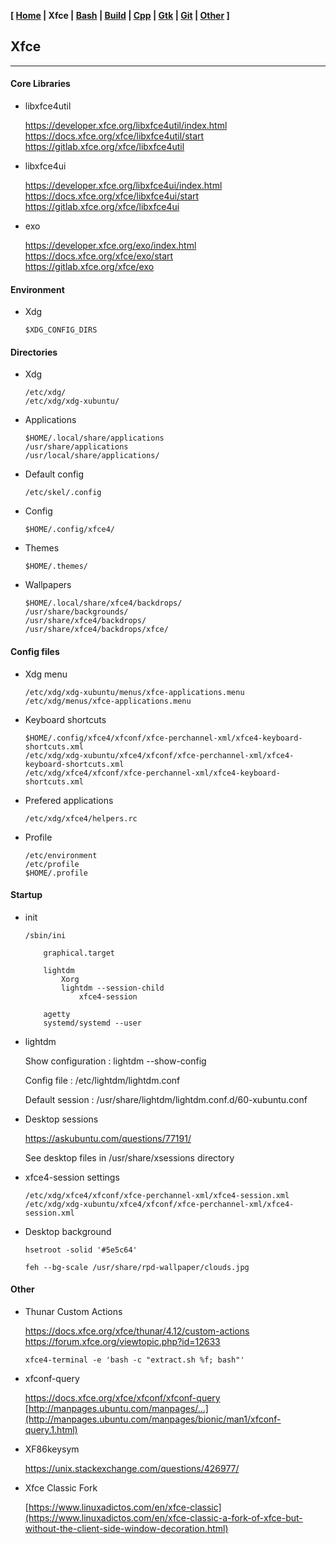 **[ [Home](00-Home.html) | Xfce | [Bash](02-Bash.html) | [Build](03-Build.html) | [Cpp](04-Cpp.html) | [Gtk](05-Gtk.html) | [Git](06-Git.html) | [Other](99-Other.html) ]**

## Xfce

---

#### Core Libraries

* libxfce4util
    
    https://developer.xfce.org/libxfce4util/index.html  
    https://docs.xfce.org/xfce/libxfce4util/start  
    https://gitlab.xfce.org/xfce/libxfce4util  
    
* libxfce4ui
    
    https://developer.xfce.org/libxfce4ui/index.html  
    https://docs.xfce.org/xfce/libxfce4ui/start  
    https://gitlab.xfce.org/xfce/libxfce4ui  

* exo
    
    https://developer.xfce.org/exo/index.html  
    https://docs.xfce.org/xfce/exo/start  
    https://gitlab.xfce.org/xfce/exo  



#### Environment
    
* Xdg
    
    ```
    $XDG_CONFIG_DIRS
    ```



#### Directories

* Xdg
    
    ```
    /etc/xdg/
    /etc/xdg/xdg-xubuntu/
    ```

* Applications

    ```
    $HOME/.local/share/applications
    /usr/share/applications
    /usr/local/share/applications/
    ```

* Default config
    
    ```
    /etc/skel/.config
    ```

* Config
    
    ```
    $HOME/.config/xfce4/
    ```

* Themes
    
    ```
    $HOME/.themes/
    ```

* Wallpapers

    ```
    $HOME/.local/share/xfce4/backdrops/
    /usr/share/backgrounds/
    /usr/share/xfce4/backdrops/
    /usr/share/xfce4/backdrops/xfce/
    ```



#### Config files

* Xdg menu
    
    ```
    /etc/xdg/xdg-xubuntu/menus/xfce-applications.menu
    /etc/xdg/menus/xfce-applications.menu
    ```
    
* Keyboard shortcuts
    
    ```
    $HOME/.config/xfce4/xfconf/xfce-perchannel-xml/xfce4-keyboard-shortcuts.xml
    /etc/xdg/xdg-xubuntu/xfce4/xfconf/xfce-perchannel-xml/xfce4-keyboard-shortcuts.xml
    /etc/xdg/xfce4/xfconf/xfce-perchannel-xml/xfce4-keyboard-shortcuts.xml
    ```

* Prefered applications

    ```
    /etc/xdg/xfce4/helpers.rc
    ```
    
* Profile

    ```
    /etc/environment
    /etc/profile
    $HOME/.profile
    ```



#### Startup

* init

    ```
    /sbin/ini
        
        graphical.target

        lightdm
            Xorg
            lightdm --session-child
                xfce4-session
        
        agetty
        systemd/systemd --user
    ```
    
* lightdm
    
    Show configuration : lightdm --show-config
    
    Config file : /etc/lightdm/lightdm.conf
    
    Default session : /usr/share/lightdm/lightdm.conf.d/60-xubuntu.conf
    
* Desktop sessions
    
    https://askubuntu.com/questions/77191/  
    
    See desktop files in /usr/share/xsessions directory
    
* xfce4-session settings

    ```
    /etc/xdg/xfce4/xfconf/xfce-perchannel-xml/xfce4-session.xml
    /etc/xdg/xdg-xubuntu/xfce4/xfconf/xfce-perchannel-xml/xfce4-session.xml
    ```

* Desktop background
    
    ```
    hsetroot -solid '#5e5c64'
    ```

    ```
    feh --bg-scale /usr/share/rpd-wallpaper/clouds.jpg
    ```



#### Other

* Thunar Custom Actions
    
    https://docs.xfce.org/xfce/thunar/4.12/custom-actions  
    https://forum.xfce.org/viewtopic.php?id=12633  
    
    ```
    xfce4-terminal -e 'bash -c "extract.sh %f; bash"'
    ```

* xfconf-query
    
    https://docs.xfce.org/xfce/xfconf/xfconf-query  
    [http://manpages.ubuntu.com/manpages/...](http://manpages.ubuntu.com/manpages/bionic/man1/xfconf-query.1.html)  

* XF86keysym
    
    https://unix.stackexchange.com/questions/426977/  

* Xfce Classic Fork
    
    [https://www.linuxadictos.com/en/xfce-classic](https://www.linuxadictos.com/en/xfce-classic-a-fork-of-xfce-but-without-the-client-side-window-decoration.html)


